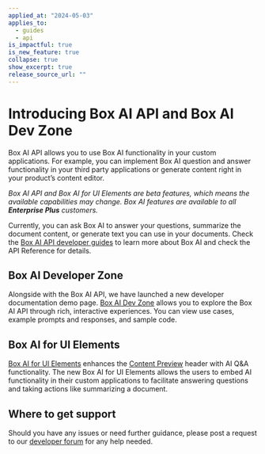 ```yaml
---
applied_at: "2024-05-03"
applies_to:
  - guides
  - api
is_impactful: true
is_new_feature: true
collapse: true
show_excerpt: true
release_source_url: ""
---
```


# Introducing Box AI API and Box AI Dev Zone

Box AI API allows you to use Box AI functionality in your custom applications. For example, you can implement Box AI question and answer functionality in your third party applications or generate content right in your product’s content editor.

_Box AI API and Box AI for UI Elements are beta features, which means the available capabilities may change. Box AI features are available to all **Enterprise Plus** customers._

<!-- more -->

Currently, you can ask Box AI to answer your questions, summarize the document content, or generate text you can use in your documents.
Check the [Box AI API developer guides][1] to learn more about Box AI and check the API Reference for details.

## Box AI Developer Zone

Alongside with the Box AI API, we have launched a new developer documentation demo page. [Box AI Dev Zone][2] allows you to explore the Box AI API through rich, interactive experiences. You can view use cases, example prompts and responses, and sample code.

## Box AI for UI Elements

[Box AI for UI Elements][3] enhances the [Content Preview][4] header with AI Q&A functionality. 
The new Box AI for UI Elements allows the users to embed AI functionality in their custom applications to facilitate answering questions and taking actions like summarizing a document.

## Where to get support

Should you have any issues or need further guidance, please post a request to our [developer forum][5] for any help needed.

[1]: https://developer.box.com/guides/box-ai
[2]: https://developer.box.com/ai-dev-zone
[3]: g://embed/ui-elements/preview#box-ai-ui-element
[4]: g://embed/ui-elements/preview
[5]: https://forum.box.com/
